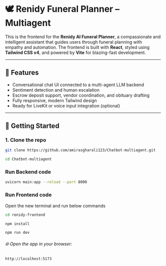# 🕊️ Renidy Funeral Planner – Multiagent

This is the frontend for the **Renidy AI Funeral Planner**, a compassionate and intelligent assistant that guides users through funeral planning with empathy and automation. The frontend is built with **React**, styled using **Tailwind CSS v4**, and powered by **Vite** for blazing-fast development.

---

## 🧠 Features

- Conversational chat UI connected to a multi-agent LLM backend
- Sentiment detection and human escalation
- Escrow deposit support, vendor coordination, and obituary drafting
- Fully responsive, modern Tailwind design
- Ready for LiveKit or voice input integration (optional)

---

## 🚀 Getting Started

### 1. Clone the repo

```bash
git clone https://github.com/amirasgharali123/Chatbot-multiagent.git
```
```bash
cd Chatbot-multiagent
```

### Run Backend code

```bash
uvicorn main:app --reload --port 8000
```

### Run Frontend code

Open the new terminal and run below commands

```bash
cd renidy-frontend
```
```bash
npm install
```

```bash
npm run dev

```

###### 🌐 Open the app in your browser:

```bash
http://localhost:5173

```
